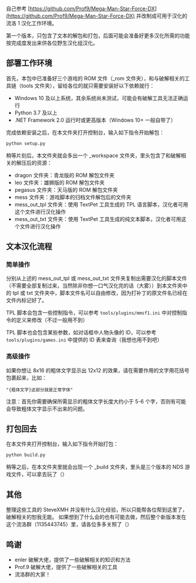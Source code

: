 自己参考 [https://github.com/Prof9/Mega-Man-Star-Force-DX](https://github.com/Prof9/Mega-Man-Star-Force-DX) 并改制成可用于汉化的流洛 1 汉化工作环境。

第一个版本，只包含了文本的解包和打包，后面可能会准备好更多汉化所需的功能按完成度发出来供各位野生汉化组汉化。

## 部署工作环境

首先，本包中已准备好三个游戏的 ROM 文件（_rom 文件夹），和与破解相关的工具链（tools 文件夹），留给各位的就只需要安装好以下依赖就行：

- Windows 10 及以上系统，其余系统尚未测试，可能会有破解工具无法正确运行
- Python 3.7 及以上
- .NET Framework 2.0 运行时或更高版本（Windows 10+ 一般自带了）

完成依赖安装之后，在本文件夹打开控制台，输入如下指令开始解包：

```bash
python setup.py
```

稍等片刻后，本文件夹就会多出一个 _workspace 文件夹，里头包含了和破解相关的解压后的资源：

- dragon 文件夹：青龙版的 ROM 解包文件夹
- leo 文件夹：雄狮版的 ROM 解包文件夹
- pegasus 文件夹：天马版的 ROM 解包文件夹
- mess 文件夹：游戏脚本的归档文件解包后的文件夹
- mess_out_tpl 文件夹：使用 TextPet 工具生成的 TPL 语言脚本，汉化者可用这个文件进行汉化操作
- mess_out_txt 文件夹：使用 TextPet 工具生成的纯文本脚本，汉化者可用这个文件进行汉化操作

## 文本汉化流程

### 简单操作

分别从上述的 mess_out_tpl 或 mess_out_txt 文件夹复制出需要汉化的脚本文件（不需要全部复制过来，当然除非你想一口气汉化完的话（大雾））到本文件夹中的 tpl 或 txt 文件夹中，脚本文件名可以自由修改，因为打补丁的原文件名已经在文件内标记好了。

TPL 脚本会包含一些控制指令，可以参考 `tools/plugins/mmsf1.ini` 中对控制指令的定义来修改（不过一般用不到）

TPL 脚本也会包含某些参数，如对话框中人物头像的 ID，可以参考 `tools/plugins/games.ini` 中提供的 ID 表来查询（我想也用不到吧）

### 高级操作

如果你想让 8x16 的粗体文字显示出 12x12 的效果，请在需要作用的文字用花括号包裹起来，比如：

```
"{粗体文字}这部分就是正常字体"
```

注意：首先你需要确保所需显示的粗体文字长度大约小于 5-6 个字，否则有可能会导致粗体文字显示不出来的问题。

## 打包回去

在本文件夹打开控制台，输入如下指令开始打包：

```bash
python build.py
```

稍等之后，在本文件夹里就会出现一个 _build 文件夹，里头是三个版本的 NDS 游戏文件，可以拿去玩了（）

## 其他

整理这些工具的 SteveXMH 并没有什么汉化经验，所以只能帮各位帮到这里了，破解相关的恕我无能。
如果想到了什么会的也有可能去做，然后整个新版本发在这个流洛群（1135443745）里，请各位多多关照了（）

## 鸣谢

- enler 破解大佬，提供了一些破解相关的知识和方法
- Prof.9 破解大佬，提供了一些破解相关的工具
- 流洛群的大家！

